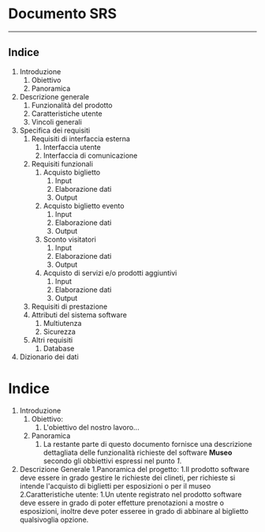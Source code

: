 # Documento SRS
-------

## Indice

1.  Introduzione
     1.  Obiettivo
     2.  Panoramica
2.  Descrizione generale
     1.  Funzionalità del prodotto
     2.  Caratteristiche utente
     3.  Vincoli generali
3.  Specifica dei requisiti
    1.  Requisiti di interfaccia esterna
        1. Interfaccia utente
        2. Interfaccia di comunicazione
    2.  Requisiti funzionali
        1. Acquisto biglietto
           1. Input
           2. Elaborazione dati
           3. Output
        2. Acquisto biglietto evento
           1. Input
           2. Elaborazione dati
           3. Output
        3. Sconto visitatori
           1. Input
           2. Elaborazione dati
           3. Output
        4. Acquisto di servizi e/o prodotti aggiuntivi
           1. Input
           2. Elaborazione dati
           3. Output
     3. Requisiti di prestazione
     4. Attributi del sistema software
        1. Multiutenza
        2. Sicurezza
     5. Altri requisiti
        1. Database 
4. Dizionario dei dati


# Indice
1. Introduzione
    1. Obiettivo: 
        1. L'obiettivo del nostro lavoro... 
    2. Panoramica
        1. La restante parte di questo documento fornisce una descrizione dettagliata delle funzionalità richieste del software **Museo** secondo gli obbiettivi espressi nel punto *1*.
2. Descrizione Generale
    1.Panoramica del progetto:
        1.Il prodotto software deve essere in grado gestire le richieste dei clineti, per richieste si intende l'acquisto di biglietti per esposizioni o per il museo
    2.Caratteristiche utente:
        1.Un utente registrato nel prodotto software deve essere in grado di poter effetture prenotazioni a mostre o esposizioni, inoltre deve poter esseree in grado di abbinare al biglietto qualsivoglia opzione.

		
  













        
